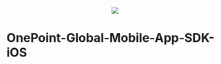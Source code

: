 <p align="center">
  <img src="https://www.onepointglobal.com/Images/OPG_Github_logo.png"/>
</p>


# OnePoint-Global-Mobile-App-SDK-iOS


